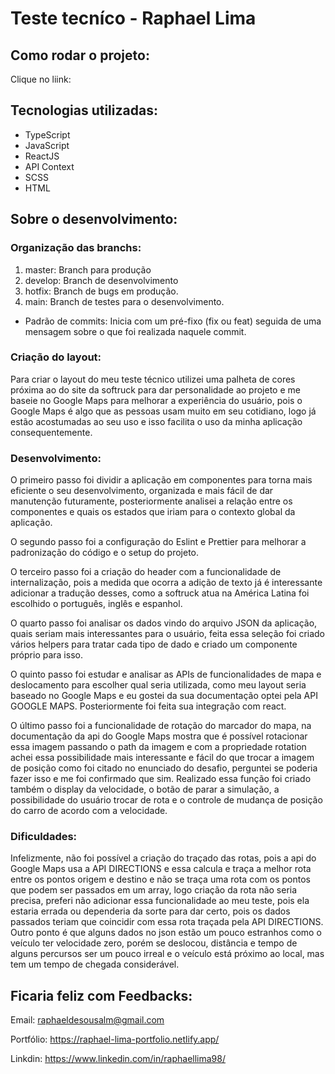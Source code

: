 # Teste tecníco - Raphael Lima

## Como rodar o projeto:

Clique no liink:

## Tecnologias utilizadas:

<ul>

  <li>TypeScript</li>

  <li>JavaScript</li>

  <li>ReactJS</li>

  <li>API Context</li>

  <li>SCSS</li>

  <li>HTML</li>

</ul>

## Sobre o desenvolvimento:

### Organização das branchs:

1) master: Branch para produção
2) develop: Branch de desenvolvimento
3) hotfix: Branch de bugs em produção.
4) main: Branch de testes para o desenvolvimento.

- Padrão de commits: Inicia com um pré-fixo (fix ou feat) seguida de uma mensagem sobre o que foi realizada naquele commit.

### Criação do layout:

Para criar o layout do meu teste técnico utilizei uma palheta de cores próxima ao do site da softruck para dar personalidade ao projeto e me baseie no Google Maps para melhorar a experiência do usuário, pois o Google Maps é algo que as pessoas usam muito em seu cotidiano, logo já estão acostumadas ao seu uso e isso facilita o uso da minha aplicação consequentemente.

### Desenvolvimento:

O primeiro passo foi dividir a aplicação em componentes para torna mais eficiente o seu desenvolvimento, organizada e mais fácil de dar manutenção futuramente, posteriormente analisei a relação entre os componentes e quais os estados que iriam para o contexto global da aplicação.

O segundo passo foi a configuração do Eslint e Prettier para melhorar a padronização do código e o setup do projeto.

O terceiro passo foi a criação do header com a funcionalidade de internalização, pois a medida que ocorra a adição de texto já é interessante adicionar a tradução desses, como a softruck atua na América Latina foi escolhido o português, inglês e espanhol.

O quarto passo foi analisar os dados vindo do arquivo JSON da aplicação, quais seriam mais interessantes para o usuário, feita essa seleção foi criado vários helpers para tratar cada tipo de dado e criado um componente próprio para isso.

O quinto passo foi estudar e analisar as APIs de funcionalidades de mapa e deslocamento para escolher qual seria utilizada, como meu layout seria baseado no Google Maps e eu gostei da sua documentação optei pela API GOOGLE MAPS. Posteriormente foi feita sua integração com react.

O último passo foi a funcionalidade de rotação do marcador do mapa, na documentação da api do Google Maps mostra que é possível rotacionar essa imagem passando o path da imagem e com a propriedade rotation achei essa possibilidade mais interessante e fácil do que trocar a imagem de posição como foi citado no enunciado do desafio, perguntei se poderia fazer isso e me foi confirmado que sim. Realizado essa função foi criado também o display da velocidade, o botão de parar a simulação, a possibilidade do usuário trocar de rota e o controle de mudança de posição do carro de acordo com a velocidade.

### Dificuldades:

Infelizmente, não foi possível a criação do traçado das rotas, pois a api do Google Maps usa a API DIRECTIONS e essa calcula e traça a melhor rota entre os pontos origem e destino e não se traça uma rota com os pontos que podem ser passados em um array, logo criação da rota não seria precisa, preferi não adicionar essa funcionalidade ao meu teste, pois ela estaria errada ou dependeria da sorte para dar certo, pois os dados passados teriam que coincidir com essa rota traçada pela API DIRECTIONS. Outro ponto é que alguns dados no json estão um pouco estranhos como o veículo ter velocidade zero, porém se deslocou, distância e tempo de alguns percursos ser um pouco irreal e o veículo está próximo ao local, mas tem um tempo de chegada considerável.
## Ficaria feliz com Feedbacks:

Email: raphaeldesousalm@gmail.com <br>

Portfólio: https://raphael-lima-portfolio.netlify.app/

Linkdin: https://www.linkedin.com/in/raphaellima98/
